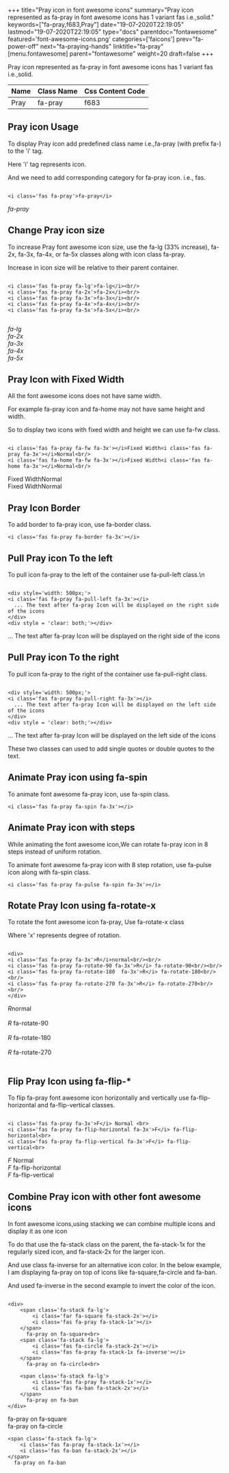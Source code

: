 +++
title="Pray icon in font awesome icons"
summary="Pray icon represented as fa-pray in font awesome icons has 1 variant fas i.e.,solid."
keywords=["fa-pray,f683,Pray"]
date="19-07-2020T22:19:05"
lastmod="19-07-2020T22:19:05"
type="docs"
parentdoc="fontawesome"
featured='font-awesome-icons.png'
categories=['faicons']
prev="fa-power-off"
next="fa-praying-hands"
linktitle="fa-pray"
[menu.fontawesome]
parent="fontawesome"
weight=20
draft=false
+++


Pray icon represented as fa-pray in font awesome icons has 1 variant fas i.e.,solid.

<div class='table-responsive'><table class='table'><thead><tr><th>Name</th><th>Class Name</th><th>Css Content Code</th></tr></thead><tbody><tr><td>Pray</td><td>fa-pray</td><td>f683</td></tr></tbody></table></div>



## Pray icon Usage

To display Pray icon add predefined class name i.e.,fa-pray (with prefix fa-) to the 'i' tag.

Here 'i' tag represents icon.

And we need to add corresponding category for fa-pray icon. i.e., fas.


```

<i class='fas fa-pray'>fa-pray</i>
```

<i class='fas fa-pray'>fa-pray</i>




## Change Pray icon size
To increase Pray font awesome icon size, use the fa-lg (33% increase), fa-2x, fa-3x, fa-4x, or fa-5x classes along with icon class fa-pray.

Increase in icon size will be relative to their parent container. 

```

<i class='fas fa-pray fa-lg'>fa-lg</i><br/>
<i class='fas fa-pray fa-2x'>fa-2x</i><br/>
<i class='fas fa-pray fa-3x'>fa-3x</i><br/>
<i class='fas fa-pray fa-4x'>fa-4x</i><br/>
<i class='fas fa-pray fa-5x'>fa-5x</i><br/>
            
```

<i class='fas fa-pray fa-lg'>fa-lg</i><br/>
<i class='fas fa-pray fa-2x'>fa-2x</i><br/>
<i class='fas fa-pray fa-3x'>fa-3x</i><br/>
<i class='fas fa-pray fa-4x'>fa-4x</i><br/>
<i class='fas fa-pray fa-5x'>fa-5x</i><br/>
            



## Pray Icon with Fixed Width 

All the font awesome icons does not have same width.

For example fa-pray icon and fa-home may not have same height and width.

So to display two icons with fixed width and height we can use fa-fw class.


```

<i class='fas fa-pray fa-fw fa-3x'></i>Fixed Width<i class='fas fa-pray fa-3x'></i>Normal<br/>
<i class='fas fa-home fa-fw fa-3x'></i>Fixed Width<i class='fas fa-home fa-3x'></i>Normal<br/>
```

<i class='fas fa-pray fa-fw fa-3x'></i>Fixed Width<i class='fas fa-pray fa-3x'></i>Normal<br/>
<i class='fas fa-home fa-fw fa-3x'></i>Fixed Width<i class='fas fa-home fa-3x'></i>Normal<br/>



## Pray Icon Border 

To add border to fa-pray icon, use fa-border class.


```
<i class='fas fa-pray fa-border fa-3x'></i>

```
<i class='fas fa-pray fa-border fa-3x'></i>





## Pull Pray icon To the left

To pull icon fa-pray to the left of the container use fa-pull-left class.\n

```

<div style='width: 500px;'>
<i class='fas fa-pray fa-pull-left fa-3x'></i>
  ... The text after fa-pray Icon will be displayed on the right side of the icons
</div>
<div style = 'clear: both;'></div>
```

<div style='width: 500px;'>
<i class='fas fa-pray fa-pull-left fa-3x'></i>
  ... The text after fa-pray Icon will be displayed on the right side of the icons
</div>
<div style = 'clear: both;'></div>




## Pull Pray icon To the right
To pull icon fa-pray to the right of the container use fa-pull-right class.

```

<div style='width: 500px;'>
<i class='fas fa-pray fa-pull-right fa-3x'></i>
  ... The text after fa-pray Icon will be displayed on the left side of the icons
</div>
<div style = 'clear: both;'></div>
```

<div style='width: 500px;'>
<i class='fas fa-pray fa-pull-right fa-3x'></i>
  ... The text after fa-pray Icon will be displayed on the left side of the icons
</div>
<div style = 'clear: both;'></div>

These two classes can used to add single quotes or double quotes to the text.


## Animate Pray icon using fa-spin
To animate font awesome fa-pray icon, use fa-spin class.

```
<i class='fas fa-pray fa-spin fa-3x'></i>
```
<i class='fas fa-pray fa-spin fa-3x'></i>




## Animate Pray icon with steps
While animating the font awesome icon,We can rotate fa-pray icon in 8 steps instead of uniform rotation.

To animate font awesome fa-pray icon with 8 step rotation, use fa-pulse icon along with fa-spin class.


```
<i class='fas fa-pray fa-pulse fa-spin fa-3x'></i>

```
<i class='fas fa-pray fa-pulse fa-spin fa-3x'></i>





## Rotate Pray Icon using fa-rotate-x
To rotate the font awesome icon fa-pray, Use fa-rotate-x class

Where 'x' represents degree of rotation.


```

<div>
<i class='fas fa-pray fa-3x'>R</i>normal<br/><br/>
<i class='fas fa-pray fa-rotate-90 fa-3x'>R</i> fa-rotate-90<br/><br/> 
<i class='fas fa-pray fa-rotate-180  fa-3x'>R</i> fa-rotate-180<br/><br/> 
<i class='fas fa-pray fa-rotate-270 fa-3x'>R</i> fa-rotate-270<br/><br/>
</div>
```

<div>
<i class='fas fa-pray fa-3x'>R</i>normal<br/><br/>
<i class='fas fa-pray fa-rotate-90 fa-3x'>R</i> fa-rotate-90<br/><br/> 
<i class='fas fa-pray fa-rotate-180  fa-3x'>R</i> fa-rotate-180<br/><br/> 
<i class='fas fa-pray fa-rotate-270 fa-3x'>R</i> fa-rotate-270<br/><br/>
</div>




## Flip Pray Icon using fa-flip-*
To flip fa-pray font awesome icon horizontally and vertically use fa-flip-horizontal and fa-flip-vertical classes. 

```

<i class='fas fa-pray fa-3x'>F</i> Normal <br>
<i class='fas fa-pray fa-flip-horizontal fa-3x'>F</i> fa-flip-horizontal<br>
<i class='fas fa-pray fa-flip-vertical fa-3x'>F</i> fa-flip-vertical<br>
```

<i class='fas fa-pray fa-3x'>F</i> Normal <br>
<i class='fas fa-pray fa-flip-horizontal fa-3x'>F</i> fa-flip-horizontal<br>
<i class='fas fa-pray fa-flip-vertical fa-3x'>F</i> fa-flip-vertical<br>




## Combine Pray icon with other font awesome icons
In font awesome icons,using stacking we can combine multiple icons and display it as one icon 

To do that use the fa-stack class on the parent, the fa-stack-1x for the regularly sized icon, and fa-stack-2x for the larger icon.

And use class fa-inverse for an alternative icon color. 
In the below example, I am displaying fa-pray on top of icons like fa-square,fa-circle and fa-ban.

And used fa-inverse in the second example to invert the color of the icon.

```

<div>
    <span class='fa-stack fa-lg'>
        <i class='far fa-square fa-stack-2x'></i>
        <i class='fas fa-pray fa-stack-1x'></i>
    </span>
      fa-pray on fa-square<br>
    <span class='fa-stack fa-lg'>
        <i class='fas fa-circle fa-stack-2x'></i>
        <i class='fas fa-pray fa-stack-1x fa-inverse'></i>
    </span>
      fa-pray on fa-circle<br>

    <span class='fa-stack fa-lg'>
        <i class='fas fa-pray fa-stack-1x'></i>
        <i class='fas fa-ban fa-stack-2x'></i>
    </span>
      fa-pray on fa-ban
</div>
```

<div>
    <span class='fa-stack fa-lg'>
        <i class='far fa-square fa-stack-2x'></i>
        <i class='fas fa-pray fa-stack-1x'></i>
    </span>
      fa-pray on fa-square<br>
    <span class='fa-stack fa-lg'>
        <i class='fas fa-circle fa-stack-2x'></i>
        <i class='fas fa-pray fa-stack-1x fa-inverse'></i>
    </span>
      fa-pray on fa-circle<br>

    <span class='fa-stack fa-lg'>
        <i class='fas fa-pray fa-stack-1x'></i>
        <i class='fas fa-ban fa-stack-2x'></i>
    </span>
      fa-pray on fa-ban
</div>






